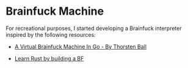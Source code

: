 # Brainfuck Machine

For recreational purposes, I started developing a Brainfuck interpreter inspired by the following resources:

- [A Virtual Brainfuck Machine In Go - By Thorsten Ball](https://speakerdeck.com/mrnugget/a-virtual-brainfuck-machine)

- [Learn Rust by building a BF](https://freininghaus.github.io/blog/2024/02/04/brainfuck-interpreter-in-rust-part1/)

